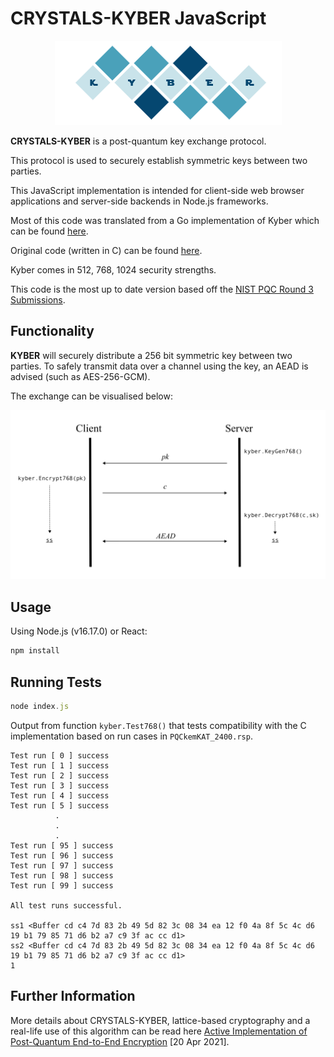 # CRYSTALS-KYBER JavaScript

<p align="center">
  <img src="./kyber.png"/>
</p>

**CRYSTALS-KYBER** is a post-quantum key exchange protocol.

This protocol is used to securely establish symmetric keys between two parties. 

This JavaScript implementation is intended for client-side web browser applications and server-side backends in Node.js frameworks.

Most of this code was translated from a Go implementation of Kyber which can be found [here](https://github.com/symbolicsoft/kyber-k2so).

Original code (written in C) can be found [here](https://github.com/pq-crystals/kyber).

Kyber comes in 512, 768, 1024 security strengths.

This code is the most up to date version based off the [NIST PQC Round 3 Submissions](https://csrc.nist.gov/projects/post-quantum-cryptography/round-3-submissions).

## Functionality

**KYBER** will securely distribute a 256 bit symmetric key between two parties. To safely transmit data over a channel using the key, an AEAD is advised (such as AES-256-GCM).

The exchange can be visualised below:

![](./diagram.svg)

## Usage
Using Node.js (v16.17.0) or React:
```bash
npm install
```

## Running Tests
```js
node index.js
```
Output from function `kyber.Test768()` that tests compatibility with the C implementation based on run cases in `PQCkemKAT_2400.rsp`.
```
Test run [ 0 ] success
Test run [ 1 ] success
Test run [ 2 ] success
Test run [ 3 ] success
Test run [ 4 ] success
Test run [ 5 ] success
          .
          .
          .
Test run [ 95 ] success
Test run [ 96 ] success
Test run [ 97 ] success
Test run [ 98 ] success
Test run [ 99 ] success
 
All test runs successful.

ss1 <Buffer cd c4 7d 83 2b 49 5d 82 3c 08 34 ea 12 f0 4a 8f 5c 4c d6 19 b1 79 85 71 d6 b2 a7 c9 3f ac cc d1>
ss2 <Buffer cd c4 7d 83 2b 49 5d 82 3c 08 34 ea 12 f0 4a 8f 5c 4c d6 19 b1 79 85 71 d6 b2 a7 c9 3f ac cc d1>
1
```

## Further Information
More details about CRYSTALS-KYBER, lattice-based cryptography and a real-life use of this algorithm can be
read here [Active Implementation of Post-Quantum End-to-End Encryption](https://eprint.iacr.org/2021/356.pdf) [20 Apr 2021].
